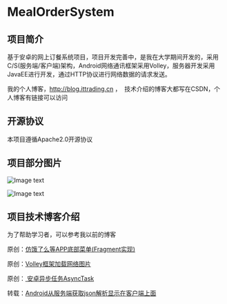 # MealOrderSystem

## 项目简介
基于安卓的网上订餐系统项目，项目开发完善中，是我在大学期间开发的，采用C/S(服务端/客户端)架构，Android网络通讯框架采用Volley，服务器开发采用JavaEE进行开发，通过HTTP协议进行网络数据的请求发送。

我的个人博客，http://blog.ittrading.cn ，  技术介绍的博客大都写在CSDN，个人博客有链接可以访问

## 开源协议
本项目遵循Apache2.0开源协议


## 项目部分图片


![Image text](https://github.com/u014427391/elemeimitate/raw/master/screenshot/安卓APP用户中心页面.png)


![Image text](https://github.com/u014427391/elemeimitate/raw/master/screenshot/安卓APP订单页面.png)


## 项目技术博客介绍

为了帮助学习者，可以参考我以前的博客

原创：[仿饿了么等APP底部菜单(Fragment实现)](http://blog.csdn.net/u014427391/article/details/52252536)

原创：[Volley框架加载网络图片](http://blog.csdn.net/u014427391/article/details/50922884)

原创：[ 安卓异步任务AsyncTask](http://blog.csdn.net/u014427391/article/details/50255285)

转载：[Android从服务端获取json解析显示在客户端上面](http://blog.csdn.net/u014427391/article/details/46988115)

